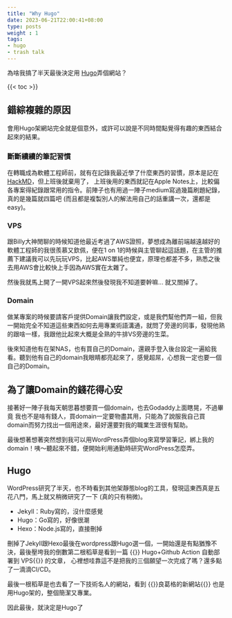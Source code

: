 ```yaml
---
title: "Why Hugo"
date: 2023-06-21T22:00:41+08:00
type: posts
weight : 1
tags:
- hugo
- trash talk
---
```


為啥我搞了半天最後決定用 [Hugo](https://gohugo.io/)弄個網站？

{{< toc >}}

## 錯綜複雜的原因

會用Hugo架網站完全就是個意外，或許可以說是不同時間點覺得有趣的東西結合起來的結果。

### 斷斷續續的筆記習慣

在轉職成為軟體工程師前，就有在記錄我最近學了什麼東西的習慣，原本是記在[HackMD](https://hackmd.io/)，但上班後就棄用了，
上班後用的東西就記在Apple Notes上，比較偏各專案得紀錄跟常用的指令。前陣子也有用過一陣子medium寫過幾篇刷題紀錄，
真的是幾篇就四篇吧 (而且都是複製別人的解法用自己的話重講一次，還都是easy)。

### VPS

跟Billy大神閒聊的時候知道他最近考過了AWS證照，夢想成為離前端越遠越好的軟體工程師的我很羨慕又欽佩，便在1 on 1的時候與主管聊起這話題，在主管的推薦下建議我可以先玩玩VPS，比起AWS單純也便宜，原理也都差不多，熟悉之後去用AWS會比較快上手因為AWS實在太雜了。

然後我就馬上開了一開VPS起來然後發現我不知道要幹嘛... 就又關掉了。

### Domain

做某專案的時候要請客戶提供Domain讓我們設定，或是我們幫他們弄一組，但我一開始完全不知道這些東西如何去用專業術語溝通，就問了旁邊的同事，發現他熟的跟啥一樣，我跟他比起來大概是全熟的牛排VS旁邊的生菜。

後來知道他有在架NAS，也有買自己的Domain，還親手登入後台設定一遍給我看。聽到他有自己的domain我眼睛都亮起來了，感覺超屌，心想我一定也要一個自己的Domain。





## 為了讓Domain的錢花得心安

接著好一陣子我每天朝思暮想要買一個domain，也去Godaddy上面瞎晃，不過畢竟 我也不是啥有錢人，買domain一定要物盡其用，只能為了說服我自己買domain而努力找出一個用途來，最好還要對我的職業生涯很有幫助。



最後想著想著突然想到我可以用WordPress弄個blog來寫學習筆記，綁上我的domain！咦～聽起來不錯，便開始利用通勤時研究WordPress怎麼弄。



## Hugo

WordPress研究了半天，也不時看到其他架靜態blog的工具，發現這東西真是五花八門，馬上就又稍微研究了一下 (真的只有稍微)。



- Jekyll：Ruby寫的，沒什麼感覺
- Hugo：Go寫的，好像很潮
- Hexo：Node.js寫的，直接刪掉



刪掉了Jekyll跟Hexo最後在wordpress跟Hugo選一個，一開始還是有點猶豫不決，最後壓垮我的倒數第二根稻草是看到一篇 {{<ref-out href="https://blog.lancitou.net/using-github-actions-to-deploy-hugo-blog-to-self-hosted-vps/">}} 
Hugo+Github Action 自動部署到 VPS{{</ref-out>}} 
的文章，
心裡想哇靠這不是把我的三個願望一次完成了嗎？還多點了一滴滴CI/CD。



最後一根稻草是也去看了一下技術名人的網站，看到 {{<ref-out href="https://openhome.cc/zh-tw/">}}良葛格的新網站{{</ref-out>}} 也是用Hugo架的，整個簡潔又專業。



因此最後，就決定是Hugo了



